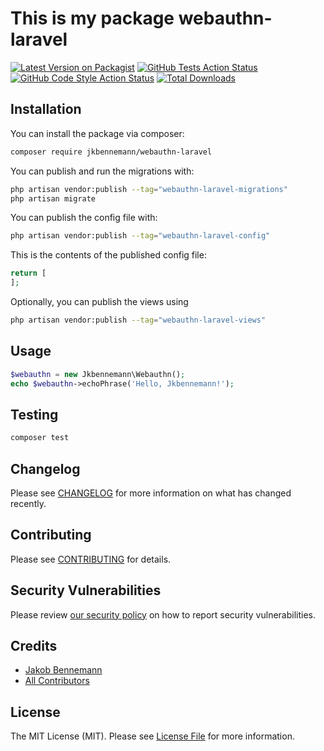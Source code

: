# This is my package webauthn-laravel

[![Latest Version on Packagist](https://img.shields.io/packagist/v/jkbennemann/webauthn-laravel.svg?style=flat-square)](https://packagist.org/packages/jkbennemann/webauthn-laravel)
[![GitHub Tests Action Status](https://img.shields.io/github/workflow/status/jkbennemann/webauthn-laravel/run-tests?label=tests)](https://github.com/jkbennemann/webauthn-laravel/actions?query=workflow%3Arun-tests+branch%3Amain)
[![GitHub Code Style Action Status](https://img.shields.io/github/workflow/status/jkbennemann/webauthn-laravel/Fix%20PHP%20code%20style%20issues?label=code%20style)](https://github.com/jkbennemann/webauthn-laravel/actions?query=workflow%3A"Fix+PHP+code+style+issues"+branch%3Amain)
[![Total Downloads](https://img.shields.io/packagist/dt/jkbennemann/webauthn-laravel.svg?style=flat-square)](https://packagist.org/packages/jkbennemann/webauthn-laravel)

## Installation

You can install the package via composer:

```bash
composer require jkbennemann/webauthn-laravel
```

You can publish and run the migrations with:

```bash
php artisan vendor:publish --tag="webauthn-laravel-migrations"
php artisan migrate
```

You can publish the config file with:

```bash
php artisan vendor:publish --tag="webauthn-laravel-config"
```

This is the contents of the published config file:

```php
return [
];
```

Optionally, you can publish the views using

```bash
php artisan vendor:publish --tag="webauthn-laravel-views"
```

## Usage

```php
$webauthn = new Jkbennemann\Webauthn();
echo $webauthn->echoPhrase('Hello, Jkbennemann!');
```

## Testing

```bash
composer test
```

## Changelog

Please see [CHANGELOG](CHANGELOG.md) for more information on what has changed recently.

## Contributing

Please see [CONTRIBUTING](CONTRIBUTING.md) for details.

## Security Vulnerabilities

Please review [our security policy](../../security/policy) on how to report security vulnerabilities.

## Credits

- [Jakob Bennemann](https://github.com/jkbennemann)
- [All Contributors](../../contributors)

## License

The MIT License (MIT). Please see [License File](LICENSE.md) for more information.
